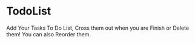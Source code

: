 # TodoList
Add Your Tasks To Do List, Cross them out when you are Finish or Delete them! You can also Reorder them. 
